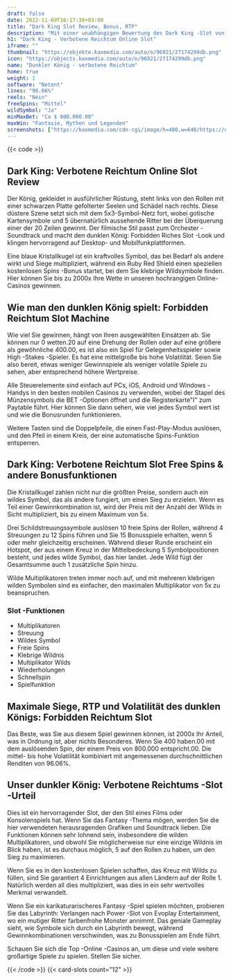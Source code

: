 ```yaml
---
draft: false
date: 2022-11-09T16:17:38+03:00
title: "Dark King Slot Review, Bonus, RTP"
description: "Mit einer unabhängigen Bewertung des Dark King -Slot von Netent können Sie kostenlos oder echtes Geld spielen und hier einen Bonus erhalten!"
h1: "Dark King - Verbotene Reichtum Online Slot"
iframe: ""
thumbnail: "https://objekte.kaxmedia.com/auto/o/96921/27174299db.png"
icon: "https://objects.kaxmedia.com/auto/o/96921/27174299db.png"
name: "Dunkler König - verbotene Reichtum"
home: true
weight: 1
software: "Netent"
lines: "96.06%"
reels: "Nein"
freeSpins: "Mittel"
wildSymbol: "Ja"
minMaxBet: "Ca $ 800.000.00"
maxWin: "Fantasie, Mythen und Legenden"
screenshots: ["https://kaxmedia.com/cdn-cgi/image/h=480,w=640/https://objects.kaxmedia.com/auto/o/96903/d840e6ae11.jpeg"]
---
```


{{< code >}}<h2>Dark King: Verbotene Reichtum Online Slot Review</h2><p>Der König, gekleidet in ausführlicher Rüstung, steht links von den Rollen mit einer schwarzen Platte gefolterter Seelen und Schädel nach rechts. Diese düstere Szene setzt sich mit dem 5x3-Symbol-Netz fort, wobei gotische Kartensymbole und 5 übernatürlich aussehende Ritter bei der Überquerung einer der 20 Zeilen gewinnt. Der filmische Stil passt zum Orchester -Soundtrack und macht den dunklen König: Forbidden Riches Slot -Look und klingen hervorragend auf Desktop- und Mobilfunkplattformen.</p><p>Eine blaue Kristallkugel ist ein kraftvolles Symbol, das bei Bedarf als andere wirkt und Siege multipliziert, während ein Ruby Red Shield einen speziellen kostenlosen Spins -Bonus startet, bei dem Sie klebrige Wildsymbole finden. Hier können Sie bis zu 2000x Ihre Wette in unseren hochrangigen Online-Casinos gewinnen.</p><h2>Wie man den dunklen König spielt: Forbidden Reichtum Slot Machine</h2><p>Wie viel Sie gewinnen, hängt von Ihren ausgewählten Einsätzen ab. Sie können nur 0 wetten.20 auf eine Drehung der Rollen oder auf eine größere als gewöhnliche 400.00, es ist also ein Spiel für Gelegenheitsspieler sowie High -Stakes -Spieler. Es hat eine mittelgroße bis hohe Volatilität. Seien Sie also bereit, etwas weniger Gewinnspiele als weniger volatile Spiele zu sehen, aber entsprechend höhere Wertpreise.</p><p>Alle Steuerelemente sind einfach auf PCs, iOS, Android und Windows -Handys in den besten mobilen Casinos zu verwenden, wobei der Stapel des Münzensymbols die BET -Optionen öffnet und die Registerkarte"I" zum Paytable führt. Hier können Sie dann sehen, wie viel jedes Symbol wert ist und wie die Bonusrunden funktionieren.</p><p>Weitere Tasten sind die Doppelpfeile, die einen Fast-Play-Modus auslösen, und den Pfeil in einem Kreis, der eine automatische Spins-Funktion entsperren.</p><h2>Dark King: Verbotene Reichtum Slot Free Spins & andere Bonusfunktionen</h2><p>Die Kristallkugel zahlen nicht nur die größten Preise, sondern auch ein wildes Symbol, das als andere fungiert, um einen Sieg zu erzielen. Wenn es Teil einer Gewinnkombination ist, wird der Preis mit der Anzahl der Wilds in Sicht multipliziert, bis zu einem Maximum von 5x.</p><p>Drei Schildstreuungssymbole auslösen 10 freie Spins der Rollen, während 4 Streuungen zu 12 Spins führen und Sie 15 Bonusspiele erhalten, wenn 5 oder mehr gleichzeitig erscheinen. Während dieser Runde erscheint ein Hotspot, der aus einem Kreuz in der Mittelbedeckung 5 Symbolpositionen besteht, und jedes wilde Symbol, das hier landet. Jede Wild fügt der Gesamtsumme auch 1 zusätzliche Spin hinzu.</p><p>Wilde Multiplikatoren treten immer noch auf, und mit mehreren klebrigen wilden Symbolen sind es einfacher, den maximalen Multiplikator von 5x zu beanspruchen.</p><h3>
Slot -Funktionen</h3><ul>
<li></span>
Multiplikatoren</li>
<li></span>
Streuung</li>
<li></span>
Wildes Symbol</li>
<li></span>
Freie Spins</li>
<li></span>
Klebrige Wildnis</li>
<li></span>
Multiplikator Wilds</li>
<li></span>
Wiederholungen</li>
<li></span>
Schnellspin</li>
<li></span>
Spielfunktion</li></ul><h2>Maximale Siege, RTP und Volatilität des dunklen Königs: Forbidden Reichtum Slot</h2><p>Das Beste, was Sie aus diesem Spiel gewinnen können, ist 2000x Ihr Anteil, was in Ordnung ist, aber nichts Besonderes. Wenn Sie 400 haben.00 mit dem auslösenden Spin, der einem Preis von 800.000 entspricht.00. Die mittel- bis hohe Volatilität kombiniert mit angemessenen durchschnittlichen Renditen von 96.06%.</p><h2>Unser dunkler König: Verbotene Reichtums -Slot -Urteil</h2><p>Dies ist ein hervorragender Slot, der den Stil eines Films oder Konsolenspiels hat. Wenn Sie das Fantasy -Thema mögen, werden Sie die hier verwendeten herausragenden Grafiken und Soundtrack lieben. Die Funktionen können sehr lohnend sein, insbesondere die wilden Multiplikatoren, und obwohl Sie möglicherweise nur eine einzige Wildnis im Blick haben, ist es durchaus möglich, 5 auf den Rollen zu haben, um den Sieg zu maximieren.</p><p>Wenn Sie es in den kostenlosen Spielen schaffen, das Kreuz mit Wilds zu füllen, sind Sie garantiert 4 Einrichtungen aus allen Ländern auf der Rolle 1. Natürlich werden all dies multipliziert, was dies in ein sehr wertvolles Merkmal verwandelt.</p><p>Wenn Sie ein karikaturarischeres Fantasy -Spiel spielen möchten, probieren Sie das Labyrinth: Verlangen nach Power -Slot von Evoplay Entertainment, wo ein mutiger Ritter farbenfrohe Monster annimmt. Das geniale Gameplay sieht, wie Symbole sich durch ein Labyrinth bewegt, während Gewinnkombinationen verschwinden, was zu Bonusspielen am Ende führt.</p><p>Schauen Sie sich die Top -Online -Casinos an, um diese und viele weitere großartige Spiele zu spielen. Stellen Sie sicher.</p>{{< /code >}}
 {{< card-slots count="12" >}}